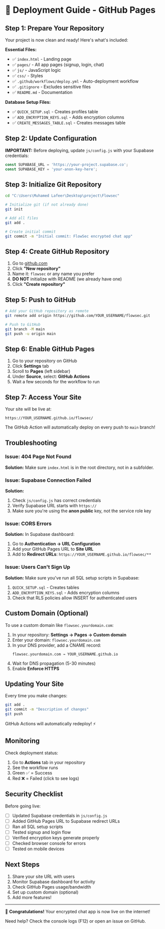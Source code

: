 # 🚀 Deployment Guide - GitHub Pages

## Step 1: Prepare Your Repository

Your project is now clean and ready! Here's what's included:

**Essential Files:**
- ✅ `index.html` - Landing page
- ✅ `pages/` - All app pages (signup, login, chat)
- ✅ `js/` - JavaScript logic
- ✅ `css/` - Styles
- ✅ `.github/workflows/deploy.yml` - Auto-deployment workflow
- ✅ `.gitignore` - Excludes sensitive files
- ✅ `README.md` - Documentation

**Database Setup Files:**
- ✅ `QUICK_SETUP.sql` - Creates profiles table
- ✅ `ADD_ENCRYPTION_KEYS.sql` - Adds encryption columns
- ✅ `CREATE_MESSAGES_TABLE.sql` - Creates messages table

## Step 2: Update Configuration

**IMPORTANT:** Before deploying, update `js/config.js` with your Supabase credentials:

```javascript
const SUPABASE_URL = 'https://your-project.supabase.co';
const SUPABASE_KEY = 'your-anon-key-here';
```

## Step 3: Initialize Git Repository

```bash
cd "C:\Users\Muhamed Lafeer\Desktop\project\Flowsec"

# Initialize git (if not already done)
git init

# Add all files
git add .

# Create initial commit
git commit -m "Initial commit: FlowSec encrypted chat app"
```

## Step 4: Create GitHub Repository

1. Go to [github.com](https://github.com)
2. Click **"New repository"**
3. Name it: `flowsec` or any name you prefer
4. **DO NOT** initialize with README (we already have one)
5. Click **"Create repository"**

## Step 5: Push to GitHub

```bash
# Add your GitHub repository as remote
git remote add origin https://github.com/YOUR_USERNAME/flowsec.git

# Push to GitHub
git branch -M main
git push -u origin main
```

## Step 6: Enable GitHub Pages

1. Go to your repository on GitHub
2. Click **Settings** tab
3. Scroll to **Pages** (left sidebar)
4. Under **Source**, select: **GitHub Actions**
5. Wait a few seconds for the workflow to run

## Step 7: Access Your Site

Your site will be live at:
```
https://YOUR_USERNAME.github.io/flowsec/
```

The GitHub Action will automatically deploy on every push to `main` branch!

## Troubleshooting

### Issue: 404 Page Not Found

**Solution:** Make sure `index.html` is in the root directory, not in a subfolder.

### Issue: Supabase Connection Failed

**Solution:** 
1. Check `js/config.js` has correct credentials
2. Verify Supabase URL starts with `https://`
3. Make sure you're using the **anon public** key, not the service role key

### Issue: CORS Errors

**Solution:** In Supabase dashboard:
1. Go to **Authentication → URL Configuration**
2. Add your GitHub Pages URL to **Site URL**
3. Add to **Redirect URLs**: `https://YOUR_USERNAME.github.io/flowsec/**`

### Issue: Users Can't Sign Up

**Solution:** Make sure you've run all SQL setup scripts in Supabase:
1. `QUICK_SETUP.sql` - Creates tables
2. `ADD_ENCRYPTION_KEYS.sql` - Adds encryption columns
3. Check that RLS policies allow INSERT for authenticated users

## Custom Domain (Optional)

To use a custom domain like `flowsec.yourdomain.com`:

1. In your repository: **Settings → Pages → Custom domain**
2. Enter your domain: `flowsec.yourdomain.com`
3. In your DNS provider, add a CNAME record:
   ```
   flowsec.yourdomain.com → YOUR_USERNAME.github.io
   ```
4. Wait for DNS propagation (5-30 minutes)
5. Enable **Enforce HTTPS**

## Updating Your Site

Every time you make changes:

```bash
git add .
git commit -m "Description of changes"
git push
```

GitHub Actions will automatically redeploy! ⚡

## Monitoring

Check deployment status:
1. Go to **Actions** tab in your repository
2. See the workflow runs
3. Green ✅ = Success
4. Red ❌ = Failed (click to see logs)

## Security Checklist

Before going live:

- [ ] Updated Supabase credentials in `js/config.js`
- [ ] Added GitHub Pages URL to Supabase redirect URLs
- [ ] Ran all SQL setup scripts
- [ ] Tested signup and login flow
- [ ] Verified encryption keys generate properly
- [ ] Checked browser console for errors
- [ ] Tested on mobile devices

## Next Steps

1. Share your site URL with users
2. Monitor Supabase dashboard for activity
3. Check GitHub Pages usage/bandwidth
4. Set up custom domain (optional)
5. Add more features!

---

🎉 **Congratulations!** Your encrypted chat app is now live on the internet!

Need help? Check the console logs (F12) or open an issue on GitHub.

